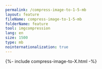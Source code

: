 ```yaml
---
permalink: /compress-image-to-1-5-mb
layout: feature
fileName: compress-image-to-1-5-mb
folderName: feature
tool: imgcompression
lang: en
size: 1500
type: mb
nointernationalization: true
---
```

{%- include compress-image-to-X.html -%}       
